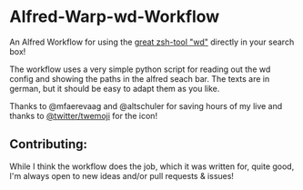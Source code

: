 # Alfred-Warp-wd-Workflow
An Alfred Workflow for using the [great zsh-tool "wd"](https://github.com/mfaerevaag/wd) directly in your search box!

The workflow uses a very simple python script for reading out the wd config and showing the paths in the alfred seach bar.
The texts are in german, but it should be easy to adapt them as you like.

Thanks to @mfaerevaag and @altschuler for saving hours of my live and thanks to [@twitter/twemoji](https://github.com/twitter/twemoji) for the icon!

## Contributing:
While I think the workflow does the job, which it was written for, quite good, I'm always open to new ideas and/or pull requests & issues!

